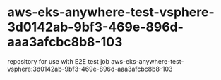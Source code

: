 # aws-eks-anywhere-test-vsphere-3d0142ab-9bf3-469e-896d-aaa3afcbc8b8-103
repository for use with E2E test job aws-eks-anywhere-test-vsphere:3d0142ab-9bf3-469e-896d-aaa3afcbc8b8-103
